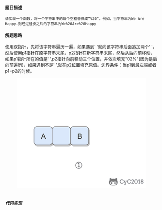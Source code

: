 #### 题目描述

```
请实现一个函数，将一个字符串中的每个空格替换成“%20”。例如，当字符串为We Are Happy.则经过替换之后的字符串为We%20Are%20Happy
```

####   解题思路

使用双指针，先将该字符串遍历一遍，如果遇到' '就向该字符串后面追加两个' '，然后使用p1指针在原字符串末尾，p2指针在新字符串末尾，然后从后向前移动，如果p1指针所在的值是' ',p2指针向前移动三个位置，并依次填充"02%"(因为是后向前遍历)，如果遇到不是' ',就在p2位置填充原值。边界条件：当p1到最左端或者p1=p2的时候。

<div align="center"> <img src="../png/1.gif"/> </div><br>



##### 代码实现

```

```

